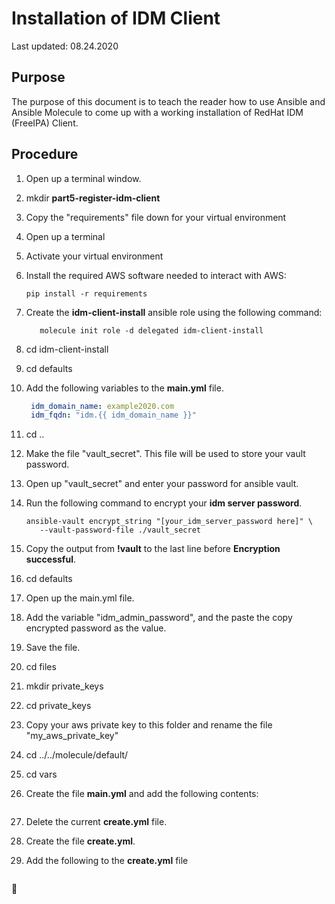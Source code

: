 # Installation of IDM Client

Last updated: 08.24.2020

## Purpose

The purpose of this document is to teach the reader how to use
Ansible and Ansible Molecule to come up with a working installation
of RedHat IDM (FreeIPA) Client.

## Procedure

1. Open up a terminal window.
1. mkdir **part5-register-idm-client**
1. Copy the "requirements" file down for your virtual environment
1. Open up a terminal
1. Activate your virtual environment
1. Install the required AWS software needed to interact with AWS:
   
    ```pip install -r requirements```

1. Create the **idm-client-install** ansible role using the following command:

    ```shell script
       molecule init role -d delegated idm-client-install
    ```
1. cd idm-client-install
1. cd defaults
1. Add the following variables to the **main.yml** file.

    ```yaml
     idm_domain_name: example2020.com
     idm_fqdn: "idm.{{ idm_domain_name }}"
    ```
1. cd ..
1. Make the file "vault_secret".  This file will be used to 
   store your vault password.
1. Open up "vault_secret" and enter your password for ansible vault.
1. Run the following command to encrypt your **idm server password**.

      ``` 
      ansible-vault encrypt_string "[your_idm_server_password here]" \
         --vault-password-file ./vault_secret
      ```
1. Copy the output from **!vault** to the last line before **Encryption successful**.
1. cd defaults
1. Open up the main.yml file.
1. Add the variable "idm_admin_password", and the paste the copy encrypted password
   as the value.
1. Save the file.
1. cd files
1. mkdir private_keys
1. cd private_keys
1. Copy your aws private key to this folder and rename the file "my_aws_private_key"
1. cd ../../molecule/default/
1. cd vars
1. Create the file **main.yml** and add the following contents:

    ```yaml
    
    ```
1. Delete the current **create.yml** file.
1. Create the file **create.yml**.
1. Add the following to the **create.yml** file

    ```yaml
 
    ```
         

:construction: